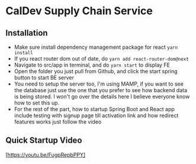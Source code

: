 # CalDev Supply Chain Service

## Installation
- Make sure install dependency management package for react ```yarn install```
- If you react router dom out of date, do ```yarn add react-router-dom@next```
- Navigate to src/app in terminal, and do ```yarn start``` to display FE
- Open the folder you just pull from Github, and click the start spring button to start BE server
- You need to setup the server too, I'm using MAMP, if you want to see the database just use the one that you prefer to see how backend data is being stored.  I won't go over the details here I believe everyone know how to set this up.
- For the rest of the part, how to startup Spring Boot and React app include testing with signup page till activation link and how redirect features works just follow the video

## Quick Startup Video 
[https://youtu.be/FugpRepbPPY]
